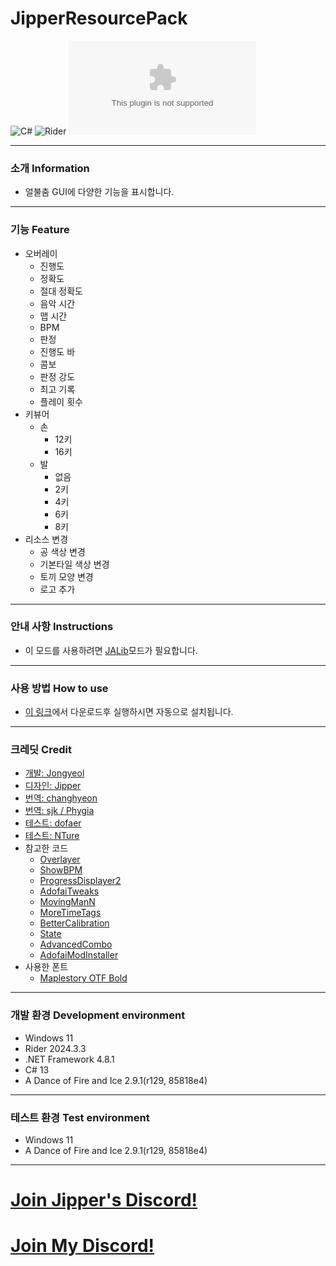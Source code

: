 # JipperResourcePack
![C#](https://img.shields.io/badge/Lang-Csharp-c9c8e4.svg?&logo=c#)
![Rider](https://img.shields.io/badge/IDE-Rider-c9c8e4.svg?&logo=rider)
![Download](https://img.shields.io/github/downloads/Jongye0l/JipperResourcePack/JipperResourcePack.zip)

---
### 소개 Information
* 얼불춤 GUI에 다양한 기능을 표시합니다.
---
### 기능 Feature
* 오버레이
  * 진행도
  * 정확도
  * 절대 정확도
  * 음악 시간
  * 맵 시간
  * BPM
  * 판정
  * 진행도 바
  * 콤보
  * 판정 강도
  * 최고 기록
  * 플레이 횟수
* 키뷰어
  * 손
    * 12키
    * 16키
  * 발
    * 없음
    * 2키
    * 4키
    * 6키
    * 8키
* 리소스 변경
  * 공 색상 변경
  * 기본타일 색상 변경
  * 토끼 모양 변경
  * 로고 추가
---
### 안내 사항 Instructions
* 이 모드를 사용하려면 [JALib](https://github.com/Jongye0l/JALib/releases)모드가 필요합니다.
---
### 사용 방법 How to use
* [이 링크](https://github.com/Jongye0l/JipperResourcePack/releases/v1.0.0.0/JipperResourcePack%20Installer.exe)에서 다운로드후 실행하시면 자동으로 설치됩니다.
---
### 크레딧 Credit
* [개발: Jongyeol](https://www.youtube.com/@Jongyeol)
* [디자인: Jipper](https://www.youtube.com/@jipper1214)
* [번역: changhyeon](https://www.youtube.com/@changhyeon7492)
* [번역: sjk / Phygia](https://www.youtube.com/@sjk04_)
* [테스트: dofaer](https://www.youtube.com/@%EB%8F%84%ED%8E%98)
* [테스트: NTure](https://www.youtube.com/@NTure_1253)
* 참고한 코드
  * [Overlayer](https://github.com/c3nb/Overlayer/tree/2cdf95b13add797f9c274d5766786c24c54adb9f)
  * [ShowBPM](https://github.com/FLOWERs-Modding/ADOFAI_ShowBPM)
  * [ProgressDisplayer2](https://github.com/FLOWERs-Modding/ADOFAI_ProgressDisplayer2)
  * [AdofaiTweaks](https://github.com/PizzaLovers007/AdofaiTweaks)
  * [MovingManN](https://github.com/Jongye0l/JIpper-Overlayer/blob/main/Scripts/MovingManN.js)
  * [MoreTimeTags](https://github.com/Jongye0l/MoreTimeTags)
  * [BetterCalibration](https://github.com/Jongye0l/BetterCalibration)
  * [State](https://github.com/Jongye0l/State)
  * [AdvancedCombo](https://github.com/Jongye0l/AdvancedCombo)
  * [AdofaiModInstaller](https://github.com/tjwogud/AdofaiModInstaller)
* 사용한 폰트
  * [Maplestory OTF Bold](https://fontmeme.com/ktype/maplestory-font)
---
### 개발 환경 Development environment
* Windows 11
* Rider 2024.3.3
* .NET Framework 4.8.1
* C# 13
* A Dance of Fire and Ice 2.9.1(r129, 85818e4)
---
### 테스트 환경 Test environment
* Windows 11
* A Dance of Fire and Ice 2.9.1(r129, 85818e4)
---
# [Join Jipper's Discord!](https://discord.gg/qTbnPhY7YA)
# [Join My Discord!](https://discord.jongyeol.kr)
